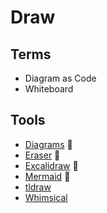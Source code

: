 # Draw

## Terms

- Diagram as Code
- Whiteboard

## Tools

- [Diagrams](/diagrams.net.md) 🌟
- [Eraser](https://eraser.io) 🌟
- [Excalidraw](https://excalidraw.com) 🌟
- [Mermaid](/mermaid/README.md) 🌟
- [tldraw](https://github.com/tldraw/tldraw)
- [Whimsical](https://whimsical.com)
